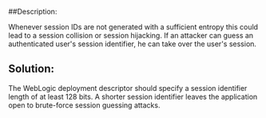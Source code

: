##Description:

Whenever session IDs are not generated with a sufficient entropy this could lead to a
session collision or session hijacking. If an attacker can guess an authenticated user's
session identifier, he can take over the user's session.

## Solution:

The WebLogic deployment descriptor should specify a session identifier length of at
least 128 bits. A shorter session identifier leaves the application open to
brute-force session guessing attacks.

